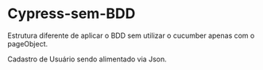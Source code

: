 # Cypress-sem-BDD

Estrutura diferente de aplicar o BDD sem utilizar o cucumber apenas com o pageObject. 

Cadastro de Usuário sendo alimentado via Json. 
